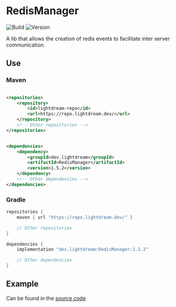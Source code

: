 # RedisManager

![Build](../../actions/workflows/build.yml/badge.svg)
![Version](https://img.shields.io/badge/Version-1.5.2-red.svg)

A lib that allows the creation of redis events to facilitate inter server communication.

## Use

### Maven

```xml

<repositories>
    <repository>
        <id>lightdream-repo</id>
        <url>https://repo.lightdream.dev/</url>
    </repository>
    <!-- Other repositories -->
</repositories>
```

```xml

<dependencies>
    <dependency>
        <groupId>dev.lightdream</groupId>
        <artifactId>RedisManager</artifactId>
        <version>1.5.2</version>
    </dependency>
    <!-- Other dependencies -->
</dependencies>
```

### Gradle

```groovy
repositories {
    maven { url "https://repo.lightdream.dev/" }

    // Other repositories
}

dependencies {
    implementation "dev.lightdream:RedisManager:1.5.2"

    // Other dependencies
}
```

## Example

Can be found in the [source code](/src/main/java/dev/lightdream/redismanager/example)
